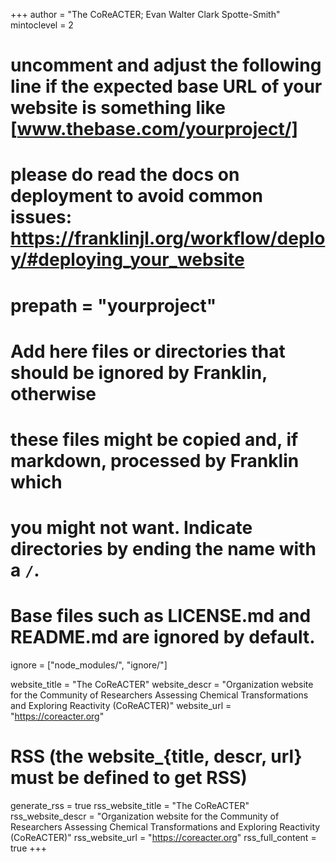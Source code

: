 <!--
Add here global page variables to use throughout your website.
-->
+++
author = "The CoReACTER; Evan Walter Clark Spotte-Smith"
mintoclevel = 2

# uncomment and adjust the following line if the expected base URL of your website is something like [www.thebase.com/yourproject/]
# please do read the docs on deployment to avoid common issues: https://franklinjl.org/workflow/deploy/#deploying_your_website
# prepath = "yourproject"

# Add here files or directories that should be ignored by Franklin, otherwise
# these files might be copied and, if markdown, processed by Franklin which
# you might not want. Indicate directories by ending the name with a `/`.
# Base files such as LICENSE.md and README.md are ignored by default.
ignore = ["node_modules/", "ignore/"]

website_title = "The CoReACTER"
website_descr = "Organization website for the Community of Researchers Assessing Chemical Transformations and Exploring Reactivity (CoReACTER)"
website_url = "https://coreacter.org"

# RSS (the website_{title, descr, url} must be defined to get RSS)
generate_rss = true
rss_website_title = "The CoReACTER"
rss_website_descr = "Organization website for the Community of Researchers Assessing Chemical Transformations and Exploring Reactivity (CoReACTER)"
rss_website_url = "https://coreacter.org"
rss_full_content = true
+++

<!--
Add here global latex commands to use throughout your pages.
-->
<!-- \newcommand{\R}{\mathbb R}
\newcommand{\scal}[1]{\langle #1 \rangle} -->
